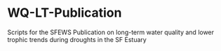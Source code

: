 # WQ-LT-Publication

Scripts for the SFEWS Publication on long-term water quality and lower trophic trends during droughts in the SF Estuary
